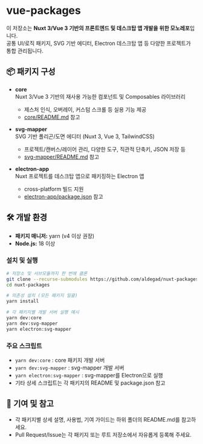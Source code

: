 # vue-packages

이 저장소는 **Nuxt 3/Vue 3 기반의 프론트엔드 및 데스크탑 앱 개발을 위한 모노레포**입니다.  
공통 UI/로직 패키지, SVG 기반 에디터, Electron 데스크탑 앱 등 다양한 프로젝트가 통합 관리됩니다.

## 📦 패키지 구성

- **core**  
  Nuxt 3/Vue 3 기반의 재사용 가능한 컴포넌트 및 Composables 라이브러리
  - 제스처 인식, 오버레이, 커스텀 스크롤 등 실용 기능 제공
  - [core/README.md](./core/README.md) 참고

- **svg-mapper**  
  SVG 기반 폴리곤/도면 에디터 (Nuxt 3, Vue 3, TailwindCSS)
  - 프로젝트/캔버스/레이어 관리, 다양한 도구, 직관적 단축키, JSON 저장 등
  - [svg-mapper/README.md](./svg-mapper/README.md) 참고

- **electron-app**  
  Nuxt 프로젝트를 데스크탑 앱으로 패키징하는 Electron 앱
  - cross-platform 빌드 지원
  - [electron-app/package.json](./electron-app/package.json) 참고

## 🛠️ 개발 환경

- **패키지 매니저:** yarn (v4 이상 권장)
- **Node.js:** 18 이상

### 설치 및 실행

```bash
# 저장소 및 서브모듈까지 한 번에 클론
git clone --recurse-submodules https://github.com/aldegad/nuxt-packages.git
cd nuxt-packages

# 의존성 설치 (모든 패키지 일괄)
yarn install

# 각 패키지별 개발 서버 실행 예시
yarn dev:core
yarn dev:svg-mapper
yarn electron:svg-mapper
```

### 주요 스크립트

- `yarn dev:core` : core 패키지 개발 서버
- `yarn dev:svg-mapper` : svg-mapper 개발 서버
- `yarn electron:svg-mapper` : svg-mapper를 Electron으로 실행
- 기타 상세 스크립트는 각 패키지의 README 및 package.json 참고

## 🤝 기여 및 참고

- 각 패키지별 상세 설명, 사용법, 기여 가이드는 하위 폴더의 README.md를 참고하세요.
- Pull Request/Issue는 각 패키지 또는 루트 저장소에서 자유롭게 등록해 주세요.
